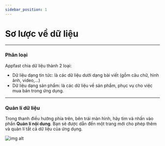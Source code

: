 ```yaml
---
sidebar_position: 1
---
```


# Sơ lược về dữ liệu

---

### Phân loại

Appfast chia dữ liệu thành 2 loại:

- Dữ liệu dạng tin tức: là các dữ liệu dưới dạng bài viết (gồm câu chữ, hình ảnh, video,...)
- Dữ liệu dạng sản phẩm: là các dữ liệu về sản phẩm, phục vụ cho việc mua bán trong ứng dụng.

---

### Quản lí dữ liệu

Trong thanh điều hướng phía trên, bên trái màn hình, hãy tìm và nhấn vào phần **Quản lí nội dung**. Bạn sẽ được dẫn đến một trang mới cho phép thêm và quản lí tất cả dữ liệu của ứng dụng.

![img alt](/img/create-app/wizard/200508-trinh-tao-app-nhanh-04.jpeg)